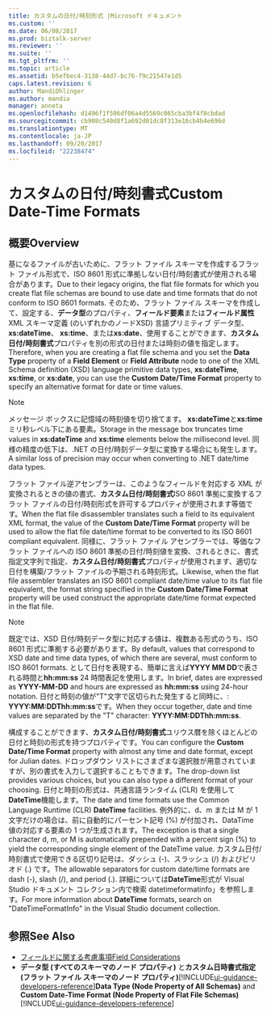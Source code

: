 ```yaml
---
title: カスタムの日付/時刻形式 |Microsoft ドキュメント
ms.custom: ''
ms.date: 06/08/2017
ms.prod: biztalk-server
ms.reviewer: ''
ms.suite: ''
ms.tgt_pltfrm: ''
ms.topic: article
ms.assetid: b5efbec4-3138-44d7-bc76-f9c21547e1d5
caps.latest.revision: 6
author: MandiOhlinger
ms.author: mandia
manager: anneta
ms.openlocfilehash: d1496f1f506df06a4d5569c065cba3bf4f8cbdad
ms.sourcegitcommit: cb908c540d8f1a692d01dc8f313e16cb4b4e696d
ms.translationtype: MT
ms.contentlocale: ja-JP
ms.lasthandoff: 09/20/2017
ms.locfileid: "22238474"
---
```

# <a name="custom-date-time-formats"></a><span data-ttu-id="483d5-102">カスタムの日付/時刻書式</span><span class="sxs-lookup"><span data-stu-id="483d5-102">Custom Date-Time Formats</span></span>

## <a name="overview"></a><span data-ttu-id="483d5-103">概要</span><span class="sxs-lookup"><span data-stu-id="483d5-103">Overview</span></span>
<span data-ttu-id="483d5-104">基になるファイルが古いために、フラット ファイル スキーマを作成するフラット ファイル形式で、ISO 8601 形式に準拠しない日付/時刻書式が使用される場合があります。</span><span class="sxs-lookup"><span data-stu-id="483d5-104">Due to their legacy origins, the flat file formats for which you create flat file schemas are bound to use date and time formats that do not conform to ISO 8601 formats.</span></span> <span data-ttu-id="483d5-105">そのため、フラット ファイル スキーマを作成して、設定する、**データ型**のプロパティ、**フィールド要素**または**フィールド属性**XML スキーマ定義 (のいずれかのノードXSD) 言語プリミティブ データ型、 **xs:dateTime**、 **xs:time**、または**xs:date**、使用することができます、**カスタム日付/時刻書式**プロパティを別の形式の日付または時刻の値を指定します。</span><span class="sxs-lookup"><span data-stu-id="483d5-105">Therefore, when you are creating a flat file schema and you set the **Data Type** property of a **Field Element** or **Field Attribute** node to one of the XML Schema definition (XSD) language primitive data types, **xs:dateTime**, **xs:time**, or **xs:date**, you can use the **Custom Date/Time Format** property to specify an alternative format for date or time values.</span></span>  
  
> [!NOTE]
>  <span data-ttu-id="483d5-106">メッセージ ボックスに記憶域の時刻値を切り捨てます。 **xs:dateTime**と**xs:time**ミリ秒レベル下にある要素。</span><span class="sxs-lookup"><span data-stu-id="483d5-106">Storage in the message box truncates time values in **xs:dateTime** and **xs:time** elements below the millisecond level.</span></span> <span data-ttu-id="483d5-107">同様の精度の低下は、.NET の日付/時刻データ型に変換する場合にも発生します。</span><span class="sxs-lookup"><span data-stu-id="483d5-107">A similar loss of precision may occur when converting to .NET date/time data types.</span></span>  
  
 <span data-ttu-id="483d5-108">フラット ファイル逆アセンブラーは、このようなフィールドを対応する XML が変換されるときの値の書式、**カスタム日付/時刻書式**ISO 8601 準拠に変換するフラット ファイルの日付/時刻形式を許可するプロパティが使用されます等価です。</span><span class="sxs-lookup"><span data-stu-id="483d5-108">When the flat file disassembler translates such a field to its equivalent XML format, the value of the **Custom Date/Time Format** property will be used to allow the flat file date/time format to be converted to its ISO 8601 compliant equivalent.</span></span> <span data-ttu-id="483d5-109">同様に、フラット ファイル アセンブラーでは、等価なフラット ファイルへの ISO 8601 準拠の日付/時刻値を変換、されるときに、書式指定文字列で指定、**カスタム日付/時刻書式**プロパティが使用されます、適切な日付を構築/フラット ファイルの予期される時刻形式。</span><span class="sxs-lookup"><span data-stu-id="483d5-109">Likewise, when the flat file assembler translates an ISO 8601 compliant date/time value to its flat file equivalent, the format string specified in the **Custom Date/Time Format** property will be used construct the appropriate date/time format expected in the flat file.</span></span>  
  
> [!NOTE]
>  <span data-ttu-id="483d5-110">既定では、XSD 日付/時刻データ型に対応する値は、複数ある形式のうち、ISO 8601 形式に準拠する必要があります。</span><span class="sxs-lookup"><span data-stu-id="483d5-110">By default, values that correspond to XSD date and time data types, of which there are several, must conform to ISO 8601 formats.</span></span> <span data-ttu-id="483d5-111">として日付を表現する、簡単に言えば**YYYY MM DD**で表される時間と**hh:mm:ss** 24 時間表記を使用します。</span><span class="sxs-lookup"><span data-stu-id="483d5-111">In brief, dates are expressed as **YYYY-MM-DD** and hours are expressed as **hh:mm:ss** using 24-hour notation.</span></span> <span data-ttu-id="483d5-112">日付と時刻の値が"T"文字で区切られた発生すると同時に、: **YYYY:MM:DDThh:mm:ss**です。</span><span class="sxs-lookup"><span data-stu-id="483d5-112">When they occur together, date and time values are separated by the "T" character: **YYYY:MM:DDThh:mm:ss**.</span></span>  
  
 <span data-ttu-id="483d5-113">構成することができます、**カスタム日付/時刻書式**ユリウス暦を除くほとんどの日付と時刻の形式を持つプロパティです。</span><span class="sxs-lookup"><span data-stu-id="483d5-113">You can configure the **Custom Date/Time Format** property with almost any time and date format, except for Julian dates.</span></span> <span data-ttu-id="483d5-114">ドロップダウン リストにさまざまな選択肢が用意されていますが、別の書式を入力して選択することもできます。</span><span class="sxs-lookup"><span data-stu-id="483d5-114">The drop-down list provides various choices, but you can also type a different format of your choosing.</span></span> <span data-ttu-id="483d5-115">日付と時刻の形式は、共通言語ランタイム (CLR) を使用して**DateTime**機能します。</span><span class="sxs-lookup"><span data-stu-id="483d5-115">The date and time formats use the Common Language Runtime (CLR) **DateTime** facilities.</span></span> <span data-ttu-id="483d5-116">例外的に、d、m または M が 1 文字だけの場合は、前に自動的にパーセント記号 (%) が付加され、DataTime 値の対応する要素の 1 つが生成されます。</span><span class="sxs-lookup"><span data-stu-id="483d5-116">The exception is that a single character d, m, or M is automatically prepended with a percent sign (%) to yield the corresponding single element of the DateTime value.</span></span> <span data-ttu-id="483d5-117">カスタム日付/時刻書式で使用できる区切り記号は、ダッシュ (-)、スラッシュ (/) およびピリオド (.) です。</span><span class="sxs-lookup"><span data-stu-id="483d5-117">The allowable separators for custom date/time formats are dash (-), slash (/), and period (.).</span></span> <span data-ttu-id="483d5-118">詳細については**DateTime**形式が Visual Studio ドキュメント コレクション内で検索 datetimeformatinfo」を参照します。</span><span class="sxs-lookup"><span data-stu-id="483d5-118">For more information about **DateTime** formats, search on "DateTimeFormatInfo" in the Visual Studio document collection.</span></span>  
  
## <a name="see-also"></a><span data-ttu-id="483d5-119">参照</span><span class="sxs-lookup"><span data-stu-id="483d5-119">See Also</span></span>  
-  [<span data-ttu-id="483d5-120">フィールドに関する考慮事項</span><span class="sxs-lookup"><span data-stu-id="483d5-120">Field Considerations</span></span>](../core/field-considerations.md)   
-  <span data-ttu-id="483d5-121">**データ型 (すべてのスキーマのノード プロパティ)** と**カスタム日時書式指定 (フラット ファイル スキーマのノード プロパティ)**[!INCLUDE[ui-guidance-developers-reference](../includes/ui-guidance-developers-reference.md)]</span><span class="sxs-lookup"><span data-stu-id="483d5-121">**Data Type (Node Property of All Schemas)** and **Custom Date-Time Format (Node Property of Flat File Schemas)** [!INCLUDE[ui-guidance-developers-reference](../includes/ui-guidance-developers-reference.md)]</span></span>